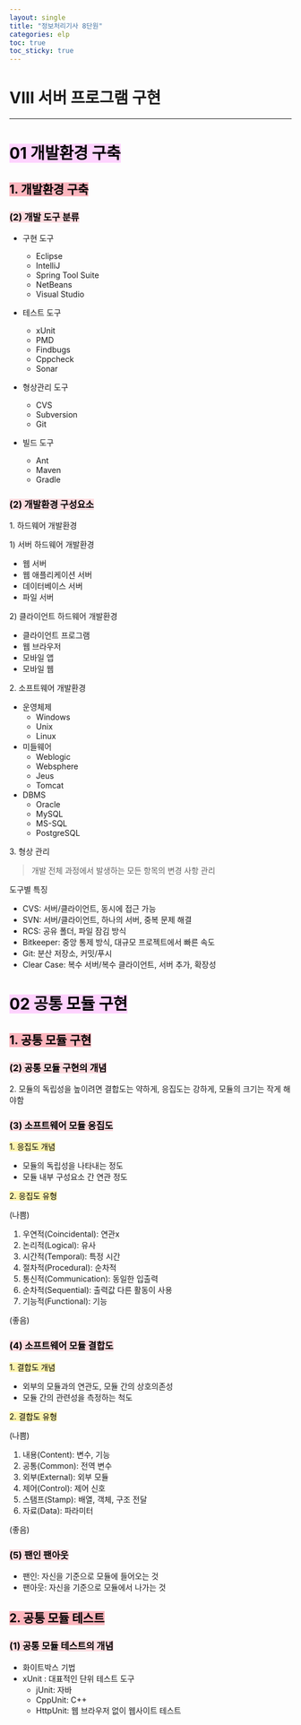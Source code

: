 ```yaml
---
layout: single
title: "정보처리기사 8단원"
categories: elp
toc: true
toc_sticky: true
---
```


# VIII 서버 프로그램 구현

---

# <mark style='background-color: #fed3fe'>01 개발환경 구축</mark>

## <mark style='background-color: #fdb5bd'>1. 개발환경 구축</mark>

### <mark style='background-color: #ffdce0'>(2) 개발 도구 분류</mark>

- 구현 도구

  - Eclipse
  - IntelliJ
  - Spring Tool Suite
  - NetBeans
  - Visual Studio

- 테스트 도구

  - xUnit
  - PMD
  - Findbugs
  - Cppcheck
  - Sonar

- 형상관리 도구

  - CVS
  - Subversion
  - Git

- 빌드 도구
  - Ant
  - Maven
  - Gradle

### <mark style='background-color: #ffdce0'>(2) 개발환경 구성요소</mark>

1\. 하드웨어 개발환경

1\) 서버 하드웨어 개발환경

- 웹 서버
- 웹 애플리케이션 서버
- 데이터베이스 서버
- 파일 서버

2\) 클라이언트 하드웨어 개발환경

- 클라이언트 프로그램
- 웹 브라우저
- 모바일 앱
- 모바일 웹

2\. 소프트웨어 개발환경

- 운영체제
  - Windows
  - Unix
  - Linux
- 미들웨어
  - Weblogic
  - Websphere
  - Jeus
  - Tomcat
- DBMS
  - Oracle
  - MySQL
  - MS-SQL
  - PostgreSQL

3\. 형상 관리

> 개발 전체 과정에서 발생하는 모든 항목의 변경 사항 관리

도구별 특징

- CVS: 서버/클라이언트, 동시에 접근 가능
- SVN: 서버/클라이언트, 하나의 서버, 중복 문제 해결
- RCS: 공유 폴더, 파일 잠김 방식
- Bitkeeper: 중앙 통제 방식, 대규모 프로젝트에서 빠른 속도
- Git: 분산 저장소, 커밋/푸시
- Clear Case: 복수 서버/복수 클라이언트, 서버 추가, 확장성

# <mark style='background-color: #fed3fe'>02 공통 모듈 구현</mark>

## <mark style='background-color: #fdb5bd'>1. 공통 모듈 구현</mark>

### <mark style='background-color: #ffdce0'>(2) 공통 모듈 구현의 개념</mark>

2\. 모듈의 독립성을 높이려면 결합도는 약하게, 응집도는 강하게, 모듈의 크기는 작게 해야함

### <mark style='background-color: #ffdce0'>(3) 소프트웨어 모듈 응집도</mark>

<mark style='background-color: #fff5b1'>1. 응집도 개념</mark>

- 모듈의 독립성을 나타내는 정도
- 모듈 내부 구성요소 간 연관 정도

<mark style='background-color: #fff5b1'>2. 응집도 유형</mark>

(나쁨)

1. 우연적(Coincidental): 연관x
2. 논리적(Logical): 유사
3. 시간적(Temporal): 특정 시간
4. 절차적(Procedural): 순차적
5. 통신적(Communication): 동일한 입출력
6. 순차적(Sequential): 출력값 다른 활동이 사용
7. 기능적(Functional): 기능

(좋음)

### <mark style='background-color: #ffdce0'>(4) 소프트웨어 모듈 결합도</mark>

<mark style='background-color: #fff5b1'>1. 결합도 개념</mark>

- 외부의 모듈과의 연관도, 모듈 간의 상호의존성
- 모듈 간의 관련성을 측정하는 척도

<mark style='background-color: #fff5b1'>2. 결합도 유형</mark>

(나쁨)

1. 내용(Content): 변수, 기능
2. 공통(Common): 전역 변수
3. 외부(External): 외부 모듈
4. 제어(Control): 제어 신호
5. 스탬프(Stamp): 배열, 객체, 구조 전달
6. 자료(Data): 파라미터

(좋음)

### <mark style='background-color: #ffdce0'>(5) 팬인 팬아웃</mark>

- 팬인: 자신을 기준으로 모듈에 들어오는 것
- 팬아웃: 자신을 기준으로 모듈에서 나가는 것

## <mark style='background-color: #fdb5bd'>2. 공통 모듈 테스트</mark>

### <mark style='background-color: #ffdce0'>(1) 공통 모듈 테스트의 개념</mark>

- 화이트박스 기법
- xUnit : 대표적인 단위 테스트 도구
  - jUnit: 자바
  - CppUnit: C++
  - HttpUnit: 웹 브라우저 없이 웹사이트 테스트
